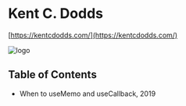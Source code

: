 # Kent C. Dodds

[https://kentcdodds.com/](https://kentcdodds.com/)

![logo](https://res.cloudinary.com/kentcdodds-com/image/upload/w_900,q_auto,f_auto/kentcdodds.com/illustrations/kody-flying_red)

## Table of Contents

-   When to useMemo and useCallback, 2019
